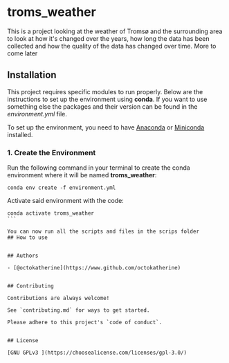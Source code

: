 
# troms_weather

This is a project looking at the weather of Tromsø and the surrounding area to look at how it's changed over the years, how long the data has been collected and how the quality of the data has changed over time. More to come later


## Installation

This project requires specific modules to run properly. Below are the instructions to set up the environment using **conda**. If you want to use something else
the packages and their version can be found in the *environment.yml* file.

To set up the environment, you need to have [Anaconda](https://www.anaconda.com/products/distribution) or [Miniconda](https://docs.conda.io/en/latest/miniconda.html) installed.

### 1. Create the Environment

Run the following command in your terminal to create the conda environment where it will be named **troms_weather**:
```
conda env create -f environment.yml
````
Activate said environment with the code:
````
conda activate troms_weather
```

You can now run all the scripts and files in the scrips folder 
## How to use 


## Authors

- [@octokatherine](https://www.github.com/octokatherine)


## Contributing

Contributions are always welcome!

See `contributing.md` for ways to get started.

Please adhere to this project's `code of conduct`.


## License

[GNU GPLv3 ](https://choosealicense.com/licenses/gpl-3.0/)

